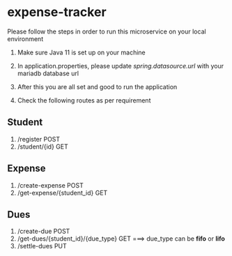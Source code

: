 # expense-tracker

Please follow the steps in order to run this microservice on your local environment

1. Make sure Java 11 is set up on your machine

2. In application.properties, please update *spring.datasource.url* with your mariadb database url

3. After this you are all set and good to run the application

4. Check the following routes as per requirement

## Student

 1. /register    POST
 2. /student/{id}   GET
 
 
## Expense
 
 1. /create-expense   POST
 2. /get-expense/{student_id}   GET
 
 
## Dues

 1. /create-due   POST
 2. /get-dues/{student_id}/{due_type}    GET  ===> due_type can be **fifo** or **lifo**  
 3. /settle-dues   PUT
